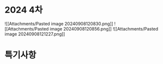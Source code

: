 # 2024 4차
![[Attachments/Pasted image 20240908120830.png]]
![[Attachments/Pasted image 20240908120856.png]]
![[Attachments/Pasted image 20240908121227.png]]

# 특기사항

